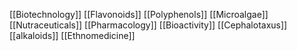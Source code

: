 [[Biotechnology]]
[[Flavonoids]]
[[Polyphenols]]
[[Microalgae]]
[[Nutraceuticals]]
[[Pharmacology]]
[[Bioactivity]]
[[Cephalotaxus]]
[[alkaloids]]
[[Ethnomedicine]]
